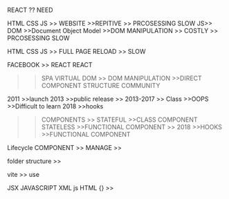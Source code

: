 REACT ?? NEED

HTML CSS JS  >> WEBSITE  >>REPITIVE
    >> PRCOSESSING SLOW 
    JS>> DOM >>Document Object Model >>DOM MANIPULATION
        >> COSTLY >> PRCOSESSING SLOW 

HTML CSS JS >> FULL PAGE RELOAD >> SLOW


FACEBOOK >> REACT
REACT
>>SPA 
>>VIRTUAL DOM >> DOM MANIPULATION  >>DIRECT 
>>COMPONENT STRUCTURE 
>>COMMUNITY

2011 >>launch
2013 >>public release >> 2013-2017 >> Class >>OOPS >>Difficult to learn
2018 >>hooks
>>COMPONENTS >>
>>STATEFUL  >>CLASS COMPONENT
>>STATELESS >>FUNCTIONAL COMPONENT  >> 2018 >>HOOKS >>FUNCTIONAL COMPONENT


Lifecycle COMPONENT  >> MANAGE >> 

folder structure >> 

vite >> use 

JSX
JAVASCRIPT XML
js HTML
{} >>

